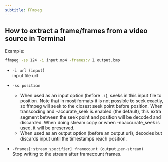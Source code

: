 ```yaml
---
subtitle: FFmpeg
---
```


## How to extract a frame/frames from a video source in Terminal

Example:

```sh
ffmpeg -ss 124 -i input.mp4 -frames:v 1 output.bmp
```

- `-i url (input)`  
  input file url

- `-ss position`

  - When used as an input option (before `-i`), seeks in this input file to position.
    Note that in most formats it is not possible to seek exactly, so ffmpeg will seek to the closest seek point before position. When transcoding and -accurate_seek is enabled (the default), this extra segment between the seek point and position will be decoded and discarded. When doing stream copy or when -noaccurate_seek is used, it will be preserved.
  - When used as an output option (before an output url), decodes but discards input until the timestamps reach position.

- `-frames[:stream_specifier] framecount (output,per-stream)`  
  Stop writing to the stream after framecount frames.
